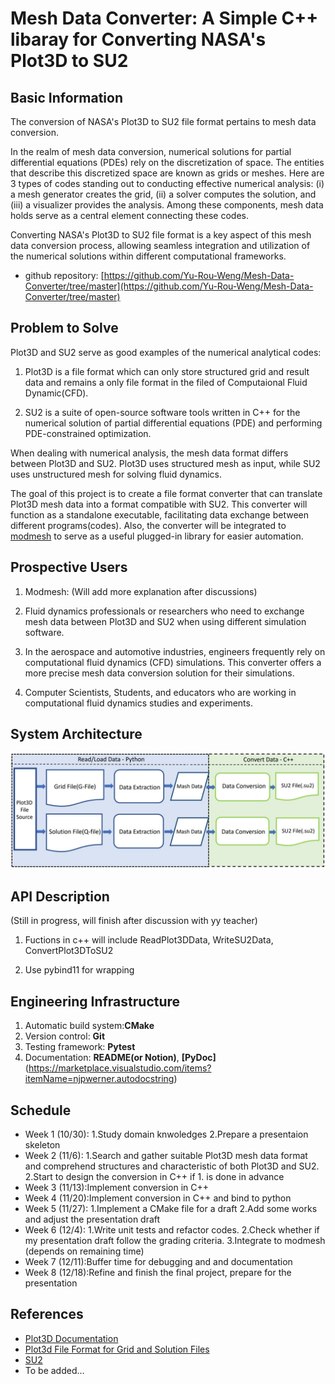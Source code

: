 # Mesh Data Converter: A Simple C++ libaray for Converting NASA's Plot3D to SU2


## Basic Information

The conversion of NASA's Plot3D to SU2 file format pertains to mesh data conversion.

In the realm of mesh data conversion, numerical solutions for partial differential
equations (PDEs) rely on the discretization of space. The entities that describe this
discretized space are known as grids or meshes.  Here are 3 types of codes standing out 
to conducting effective numerical analysis: (i) a mesh generator creates the grid, (ii) 
a solver computes the solution, and (iii) a visualizer provides the analysis. Among these 
components, mesh data holds serve as a central element connecting these codes.

Converting NASA's Plot3D to SU2 file format is a key aspect of this mesh data conversion 
process, allowing seamless integration and utilization of the numerical solutions within 
different computational frameworks.

* github repository: [https://github.com/Yu-Rou-Weng/Mesh-Data-Converter/tree/master](https://github.com/Yu-Rou-Weng/Mesh-Data-Converter/tree/master)

## Problem to Solve

Plot3D and SU2 serve as good examples of the numerical analytical codes:

1. Plot3D is a file format which can only store structured grid and result data and 
  remains a only file format in the filed of Computaional Fluid Dynamic(CFD).

2. SU2 is a suite of open-source software tools written in C++ for the numerical solution 
  of partial differential equations (PDE) and performing PDE-constrained optimization.

When dealing with numerical analysis, the mesh data format differs between Plot3D and SU2. 
Plot3D uses structured mesh as input, while SU2 uses unstructured mesh for solving fluid dynamics.

The goal of this project is to create a file format converter that can translate Plot3D mesh data 
into a format compatible with SU2. This converter will function as a standalone executable, facilitating data exchange between different programs(codes). Also, the converter will be integrated to [modmesh](https://github.com/solvcon/modmesh) to serve as a useful plugged-in library for easier automation.

## Prospective Users

1. Modmesh: (Will add more explanation after discussions)

2. Fluid dynamics professionals or researchers who need to exchange mesh data between Plot3D and SU2 when using different simulation software.

3. In the aerospace and automotive industries, engineers frequently rely on computational fluid dynamics (CFD) simulations. This converter offers a more precise mesh data conversion solution 
for their simulations.

4. Computer Scientists, Students, and educators who are working in computational fluid dynamics studies and experiments.

## System Architecture

![image](https://github.com/Yu-Rou-Weng/Mesh-Data-Converter/blob/try/project/Yu-Rou-Weng/image/flow600.jpg)

## API Description

(Still in progress, will finish after discussion with yy teacher)

1. Fuctions in c++ will include ReadPlot3DData, WriteSU2Data, ConvertPlot3DToSU2

2. Use pybind11 for wrapping

## Engineering Infrastructure

1. Automatic build system:**CMake**
2. Version control: **Git**
3. Testing framework: **Pytest** 
4. Documentation: **README(or Notion)**, **[PyDoc]**(https://marketplace.visualstudio.com/items?itemName=njpwerner.autodocstring)

## Schedule

* Week 1 (10/30):
         1.Study domain knwoledges
         2.Prepare a presentaion skeleton
* Week 2 (11/6):
         1.Search and gather suitable Plot3D mesh data format and comprehend structures and characteristic of both Plot3D and SU2.
         2.Start to design the conversion in C++ if 1. is done in advance
* Week 3 (11/13):Implement conversion in C++
* Week 4 (11/20):Implement conversion in C++ and bind to python
* Week 5 (11/27):
         1.Implement a CMake file for a draft 
         2.Add some works and adjust the presentation draft
* Week 6 (12/4):
         1.Write unit tests and refactor codes.
         2.Check whether if my presentation draft follow the grading criteria.
         3.Integrate to modmesh (depends on remaining time)
* Week 7 (12/11):Buffer time for debugging and and documentation
* Week 8 (12/18):Refine and finish the final project, prepare for the presentation

## References

- [Plot3D Documentation](https://nasa.github.io/Plot3D_utilities/_build/html/)
- [Plot3d File Format for Grid and Solution Files](https://www.grc.nasa.gov/www/wind/valid/plot3d.html)
- [SU2](https://su2code.github.io/)
- To be added…

